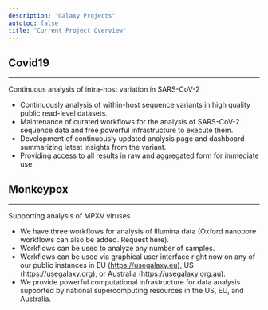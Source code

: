 ```yaml
---
description: "Galaxy Projects"
autotoc: false
title: "Current Project Overview"
---
```


## Covid19

-----

Continuous analysis of intra-host variation in SARS-CoV-2

- Continuously analysis of within-host sequence variants in high quality public read-level datasets.
- Maintenance of curated workflows for the analysis of SARS-CoV-2 sequence data and free powerful infrastructure to execute them.
- Development of continuously updated analysis page and dashboard summarizing latest insights from the variant.
- Providing access to all results in raw and aggregated form for immediate use.


## Monkeypox

-----

Supporting analysis of MPXV viruses

- We have three workflows for analysis of Illumina data (Oxford nanopore workflows can also be added. Request here).
- Workflows can be used to analyze any number of samples.
- Workflows can be used via graphical user interface right now on any of our public instances in EU (https://usegalaxy.eu), US (https://usegalaxy.org), or Australia (https://usegalaxy.org.au).
- We provide powerful computational infrastructure for data analysis supported by national supercomputing resources in the US, EU, and Australia.
